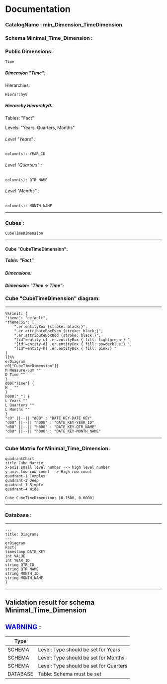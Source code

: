 # Documentation
### CatalogName : min_Dimension_TimeDimension
### Schema Minimal_Time_Dimension : 
### Public Dimensions:

    Time

##### Dimension "Time":

Hierarchies:

    Hierarchy0

##### Hierarchy Hierarchy0:

Tables: "Fact"

Levels: "Years, Quarters, Months"

###### Level "Years" :

    column(s): YEAR_ID

###### Level "Quarters" :

    column(s): QTR_NAME

###### Level "Months" :

    column(s): MONTH_NAME

---
### Cubes :

    CubeTimeDimension

---
#### Cube "CubeTimeDimension":

    

##### Table: "Fact"

##### Dimensions:
##### Dimension: "Time -> Time":

### Cube "CubeTimeDimension" diagram:

---

```mermaid
%%{init: {
"theme": "default",
"themeCSS": [
    ".er.entityBox {stroke: black;}",
    ".er.attributeBoxEven {stroke: black;}",
    ".er.attributeBoxOdd {stroke: black;}",
    "[id^=entity-c] .er.entityBox { fill: lightgreen;} ",
    "[id^=entity-d] .er.entityBox { fill: powderblue;} ",
    "[id^=entity-h] .er.entityBox { fill: pink;} "
]
}}%%
erDiagram
c0["CubeTimeDimension"]{
M Measure-Sum ""
D Time ""
}
d00["Time"] {
H _ ""
}
h000["_"] {
L Years ""
L Quarters ""
L Months ""
}
"c0" ||--|| "d00" : "DATE_KEY-DATE_KEY"
"d00" ||--|| "h000" : "DATE_KEY-YEAR_ID"
"d00" ||--|| "h000" : "DATE_KEY-QTR_NAME"
"d00" ||--|| "h000" : "DATE_KEY-MONTH_NAME"
```
---
### Cube Matrix for Minimal_Time_Dimension:
```mermaid
quadrantChart
title Cube Matrix
x-axis small level number --> high level number
y-axis Low row count --> High row count
quadrant-1 Complex
quadrant-2 Deep
quadrant-3 Simple
quadrant-4 Wide

Cube CubeTimeDimension: [0.1500, 0.0000]
```
---
### Database :
---
```mermaid
---
title: Diagram;
---
erDiagram
Fact{
timestamp DATE_KEY
int VALUE
int YEAR_ID
string QTR_ID
string QTR_NAME
string MONTH_ID
string MONTH_NAME
}

```
---
## Validation result for schema Minimal_Time_Dimension
## <span style='color: blue;'>WARNING</span> : 
|Type|   |
|----|---|
|SCHEMA|Level: Type should be set for Years|
|SCHEMA|Level: Type should be set for Months|
|SCHEMA|Level: Type should be set for Quarters|
|DATABASE|Table: Schema must be set|
